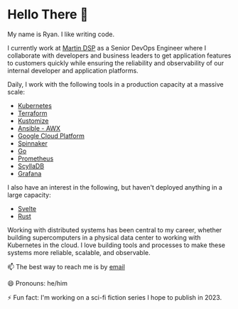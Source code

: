 # Hello There 👋

My name is Ryan. I like writing code.

I currently work at [Martin DSP](https://martin.ai) as a Senior DevOps Engineer where I collaborate with developers and business leaders to get application features to customers quickly while ensuring the reliability and observability of our internal developer and application platforms.

Daily, I work with the following tools in a production capacity at a massive scale:

* [Kubernetes](https://kubernetes.io)
* [Terraform](https://terraform.io)
* [Kustomize](https://kustomize.io)
* [Ansible - AWX](https://github.com/ansible/awx)
* [Google Cloud Platform](https://cloud.google.com/)
* [Spinnaker](https://spinnaker.io)
* [Go](https://go.dev)
* [Prometheus](https://prometheus.io)
* [ScyllaDB](https://scylladb.com)
* [Grafana](https://grafana.com)

I also have an interest in the following, but haven't deployed anything in a large capacity:

* [Svelte](https://svelte.dev/)
* [Rust](https://www.rust-lang.org/)

Working with distributed systems has been central to my career, whether building supercomputers in a physical data center to working with Kubernetes in the cloud. I love building tools and processes to make these systems more reliable, scalable, and observable. 

📫 The best way to reach me is by [email](mailto:ryanaross@protonmail.com)

😄 Pronouns: he/him

⚡ Fun fact: I'm working on a sci-fi fiction series I hope to publish in 2023.